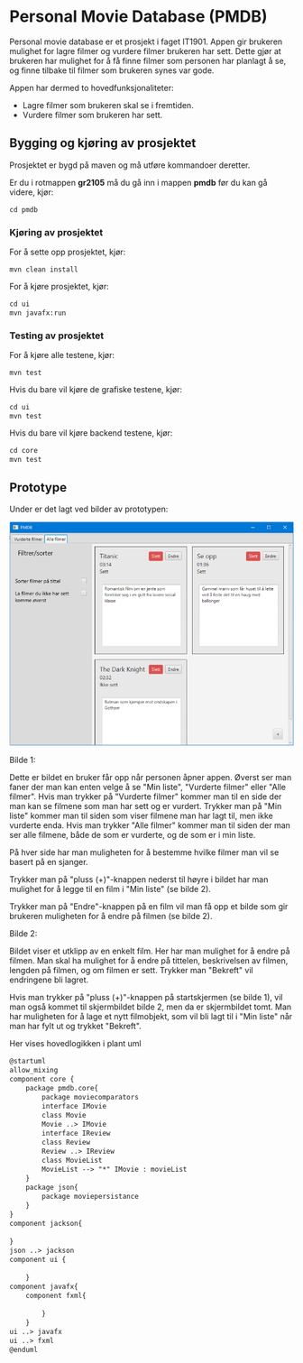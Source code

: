 # Personal Movie Database (PMDB)
Personal movie database er et prosjekt i faget IT1901. Appen gir brukeren mulighet for lagre filmer og vurdere filmer brukeren har sett. Dette gjør at brukeren har mulighet for å få finne filmer som personen har planlagt å se, og finne tilbake til filmer som brukeren synes var gode.

Appen har dermed to hovedfunksjonaliteter:
- Lagre filmer som brukeren skal se i fremtiden.
- Vurdere filmer som brukeren har sett.

## Bygging og kjøring av prosjektet

Prosjektet er bygd på maven og må utføre kommandoer deretter.

Er du i rotmappen **gr2105** må du gå inn i mappen **pmdb** før du kan gå videre, kjør:

```
cd pmdb
```

### Kjøring av prosjektet


For å sette opp prosjektet, kjør:

```
mvn clean install
```

For å kjøre prosjektet, kjør:

```
cd ui
mvn javafx:run
```

### Testing av prosjektet
For å kjøre alle testene, kjør:

```
mvn test
```

Hvis du bare vil kjøre de grafiske testene, kjør:

```
cd ui
mvn test
```

Hvis du bare vil kjøre backend testene, kjør:
```
cd core
mvn test
```

## Prototype
Under er det lagt ved bilder av prototypen:

![Bildet ble ikke vist](images/allmovies.png)


Bilde 1:

Dette er bildet en bruker får opp når personen åpner appen. Øverst ser man faner der man kan enten velge å se "Min liste", "Vurderte filmer" eller "Alle filmer". Hvis man trykker på "Vurderte filmer" kommer man til en side der man kan se filmene som man har sett og er vurdert. Trykker man på "Min liste" kommer man til siden som viser filmene man har lagt til, men ikke vurderte enda. Hvis man trykker "Alle filmer" kommer man til siden der man ser alle filmene, både de som er vurderte, og de som er i min liste.

På hver side har man muligheten for å bestemme hvilke filmer man vil se basert på en sjanger. 

Trykker man på "pluss (+)"-knappen nederst til høyre i bildet har man mulighet for å legge til en film i "Min liste" (se bilde 2).

Trykker man på "Endre"-knappen på en film vil man få opp et bilde som gir brukeren muligheten for å endre på filmen (se bilde 2).


Bilde 2:

Bildet viser et utklipp av en enkelt film. Her har man mulighet for å endre på filmen. Man skal ha mulighet for å endre på tittelen, beskrivelsen av filmen, lengden på filmen, og om filmen er sett. Trykker man "Bekreft" vil endringene bli lagret.

Hvis man trykker på "pluss (+)"-knappen på startskjermen (se bilde 1), vil man også kommet til skjermbildet bilde 2, men da er skjermbildet tomt. Man har muligheten for å lage et nytt filmobjekt, som vil bli lagt til i "Min liste" når man har fylt ut og trykket "Bekreft".


Her vises hovedlogikken i plant uml
```plantuml
@startuml
allow_mixing
component core {
    package pmdb.core{
        package moviecomparators
        interface IMovie
        class Movie
        Movie ..> IMovie
        interface IReview
        class Review
        Review ..> IReview
        class MovieList
        MovieList --> "*" IMovie : movieList
    }
    package json{
        package moviepersistance
    }
}
component jackson{

}
json ..> jackson
component ui {

    }
component javafx{
    component fxml{

        }
    }
ui ..> javafx
ui ..> fxml
@enduml